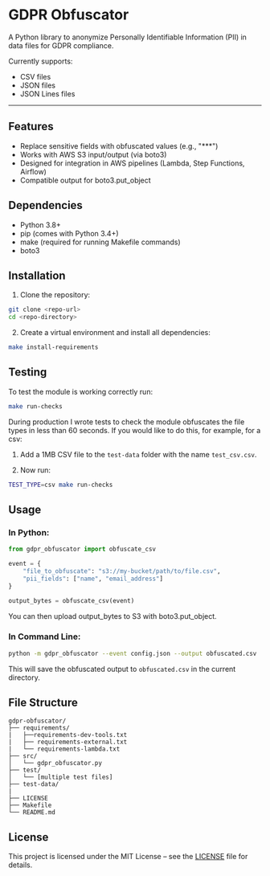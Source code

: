 # GDPR Obfuscator

A Python library to anonymize Personally Identifiable Information (PII) in data files for GDPR compliance.

Currently supports:
- CSV files
- JSON files
- JSON Lines files

---

## Features

- Replace sensitive fields with obfuscated values (e.g., "***")
- Works with AWS S3 input/output (via boto3)
- Designed for integration in AWS pipelines (Lambda, Step Functions, Airflow)
- Compatible output for boto3.put_object

## Dependencies

- Python 3.8+
- pip (comes with Python 3.4+)
- make (required for running Makefile commands)
- boto3

## Installation

1. Clone the repository:

```bash
git clone <repo-url>
cd <repo-directory>
```

2. Create a virtual environment and install all dependencies:

```bash
make install-requirements
```

## Testing

To test the module is working correctly run:

```bash
make run-checks
```

During production I wrote tests to check the module obfuscates the file types in less than 60 seconds. If you would like to do this, for example, for a csv:

1. Add a 1MB CSV file to the `test-data` folder with the name `test_csv.csv`.

2. Now run:

```bash
TEST_TYPE=csv make run-checks
```

## Usage

### In Python:

```python
from gdpr_obfuscator import obfuscate_csv

event = {
    "file_to_obfuscate": "s3://my-bucket/path/to/file.csv",
    "pii_fields": ["name", "email_address"]
}

output_bytes = obfuscate_csv(event)
```
You can then upload output_bytes to S3 with boto3.put_object.

### In Command Line:

```bash
python -m gdpr_obfuscator --event config.json --output obfuscated.csv
```
This will save the obfuscated output to `obfuscated.csv` in the current directory.

## File Structure

```
gdpr-obfuscator/
├── requirements/
|   ├──requirements-dev-tools.txt
|   ├── requirements-external.txt
|   └── requirements-lambda.txt
├── src/
│   └── gdpr_obfuscator.py
├── test/
│   └── [multiple test files]
├── test-data/
|
├── LICENSE
├── Makefile
└── README.md
```

## License

This project is licensed under the MIT License – see the [LICENSE](LICENSE) file for details.